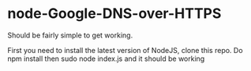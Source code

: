 # node-Google-DNS-over-HTTPS
Should be fairly simple to get working.

First you need to install the latest version of NodeJS, clone this repo. Do npm install then sudo node index.js and it should be working
